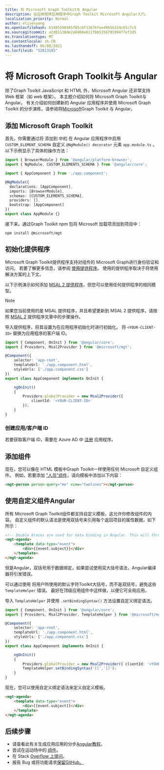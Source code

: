 ```yaml
---
title: 将 Microsoft Graph Toolkit与 Angular
description: 在应用程序应用程序中Graph Toolkit Microsoft Angular入门。
localization_priority: Normal
author: elisenyang
ms.openlocfilehash: b1985598985f85c0f33676fee49656324c65c7c5
ms.sourcegitcommit: a2d81138de2a0404e611fbb535679199477ef3d5
ms.translationtype: MT
ms.contentlocale: zh-CN
ms.lasthandoff: 06/08/2021
ms.locfileid: "52813185"
---
```

# <a name="use-the-microsoft-graph-toolkit-with-angular"></a>将 Microsoft Graph Toolkit与 Angular

除了Graph Toolkit JavaScript 和 HTML 外，Microsoft Angular 还非常支持 Web 框架（如 web 框架）。 本主题介绍如何将 Microsoft Graph Toolkit与 Angular。 有关介绍如何创建新的 Angular 应用程序并使用 Microsoft Graph Toolkit 的分步演练，请参阅将[Microsoft](https://developer.microsoft.com/graph/blogs/a-lap-around-microsoft-graph-toolkit-day-14-using-microsoft-graph-toolkit-with-angular/)Graph Toolkit 与 Angular。

## <a name="add-the-microsoft-graph-toolkit"></a>添加 Microsoft Graph Toolkit

首先，你需要通过将 添加到 中的 在 Angular 应用程序中启用 `CUSTOM_ELEMENT_SCHEMA` 自定义 `@NgModule() decorator` 元素 `app.module.ts` 。 以下示例显示了具体的操作方法：
```TypeScript
import { BrowserModule } from '@angular/platform-browser';
import { NgModule, CUSTOM_ELEMENTS_SCHEMA } from '@angular/core';

import { AppComponent } from './app.component';

@NgModule({
  declarations: [AppComponent],
  imports: [BrowserModule],
  schemas: [CUSTOM_ELEMENTS_SCHEMA],
  providers: [],
  bootstrap: [AppComponent]
})
export class AppModule {}
```
接下来，通过Graph Toolkit npm 包将 Microsoft 加载项添加到项目中：
```Command Line
npm install @microsoft/mgt
```
## <a name="initialize-a-provider"></a>初始化提供程序

Microsoft Graph Toolkit提供程序支持对组件的 Microsoft Graph进行身份验证和访问。 若要了解更多信息，请参阅 [使用提供程序](../providers/providers.md)。 使用的提供程序取决于将使用解决方案的上下文。

以下示例演示如何添加 [MSAL 2 提供程序](../providers/msal2.md)，但您可以使用任何提供程序的相同模型。
>[!NOTE] 
>如果您当前使用的是 MSAL 提供程序，并且希望更新到 MSAL 2 提供程序，请按照 [MSAL 2](../providers/msal2.md#migrating-from-msal-provider-to-msal-2-provider) 提供程序文章中的步骤操作。

导入提供程序，将其设置为在应用程序初始化时进行初始化。 将 `<YOUR-CLIENT-ID>` 替换为应用程序的客户端 ID。

```TypeScript
import { Component, OnInit } from '@angular/core';
import { Providers, Msal2Provider } from '@microsoft/mgt';

@Component({
    selector: 'app-root',
    templateUrl: './app.component.html',
    styleUrls: ['./app.component.css']
})
export class AppComponent implements OnInit {

    ngOnInit()
    {
        Providers.globalProvider = new Msal2Provider({
            clientId: '<YOUR-CLIENT-ID>'
        });
    }
}
```
### <a name="create-an-appclient-id"></a>创建应用/客户端 ID
若要获取客户端 ID，需要在 Azure AD 中 [注册](../../auth-register-app-v2.md) 应用程序。 

## <a name="add-components"></a>添加组件

现在，您可以像在 HTML 模板中Graph Toolkit一样使用任何 Microsoft 自定义组件。 例如，若要添加 ["人员"组件](../components/person.md)，请向模板中添加以下内容：

```html
<mgt-person person-query="me" view="twolines"></mgt-person>
```

## <a name="customizing-components-with-angular"></a>使用自定义组件Angular

所有 Microsoft Graph Toolkit组件都[](../customize-components/templates.md)支持自定义模板，这允许你修改组件的内容。 自定义组件的默认语法是使用双括号来引用每个返回项目的属性数据，如下所示：

```html
<!-- Double braces are used for data binding in Angular. This will throw an error. -->
<mgt-agenda>
    <template data-type="event">
        <div>{{event.subject}}</div>
    </template>
</mgt-agenda>
```

但是Angular，双括号用于数据绑定，如果尝试使用双大括号语法，Angular编译器将引发错误。

可以通过使用 将用户所使用的默认字符Toolkit大括号，而不是双括号，避免这些 `TemplateHelper` 错误。 最好在顶级应用组件中这样做，以便它可全局应用。

导入 `TemplateHelper` 并使用 `.setBindingSyntax()` 方法设置自定义绑定语法。

```TypeScript
import { Component, OnInit } from '@angular/core';
import { Providers, Msal2Provider, TemplateHelper } from '@microsoft/mgt';

@Component({
    selector: 'app-root',
    templateUrl: './app.component.html',
    styleUrls: ['./app.component.css']
})
export class AppComponent implements OnInit {

    ngOnInit()
    {
        Providers.globalProvider = new Msal2Provider({ clientId: '<YOUR-CLIENT-ID>'})
        TemplateHelper.setBindingSyntax('[[',']]');
    }
}
```
现在，您可以使用自定义绑定语法来定义自定义模板。

```html
<mgt-agenda>
    <template data-type="event">
        <div>[[event.subject]]</div>
    </template>
</mgt-agenda>
```

## <a name="next-steps"></a>后续步骤
- 请查看此有关生成应用应用的分步[Angular教程](https://developer.microsoft.com/graph/blogs/a-lap-around-microsoft-graph-toolkit-day-14-using-microsoft-graph-toolkit-with-angular/)。
- 尝试在运动场中的 [组件](https://mgt.dev)。
- 在 Stack [Overflow 上提问](https://aka.ms/mgt-question)。
- 报告 Bug 或将功能请求[保留GitHub。](https://aka.ms/mgt)
